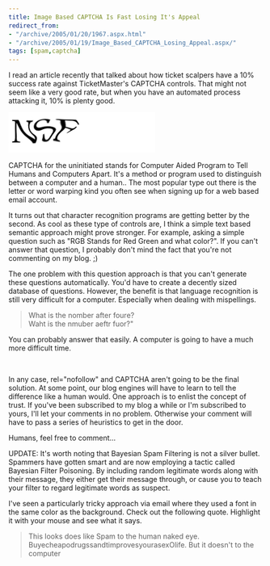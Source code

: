```yaml
---
title: Image Based CAPTCHA Is Fast Losing It's Appeal
redirect_from:
- "/archive/2005/01/20/1967.aspx.html"
- "/archive/2005/01/19/Image_Based_CAPTCHA_Losing_Appeal.aspx/"
tags: [spam,captcha]
---
```


I read an article recently that talked about how ticket scalpers have a 10% success rate against TicketMaster's CAPTCHA controls. That might not seem like a very good rate, but when you have an automated process attacking it, 10% is plenty good.

![NSF](/images/CAPTCHA.jpg)

CAPTCHA for the uninitiated stands for Computer Aided Program to Tell Humans and Computers Apart. It's a method or program used to distinguish between a computer and a human.. The most popular type out there is the letter or word warping kind you often see when signing up for a web based email account.

It turns out that character recognition programs are getting better by the second. As cool as these type of controls are, I think a simple text
based semantic approach might prove stronger. For example, asking a simple question such as "RGB Stands for Red Green and what color?". If
you can't answer that question, I probably don't mind the fact that you're not commenting on my blog. ;)

The one problem with this question approach is that you can't generate these questions automatically. You'd have to create a decently sized
database of questions. However, the benefit is that language recognition is still very difficult for a computer. Especially when dealing with
mispellings.

> What is the nomber after foure?\
>  Waht is the nmuber aeftr fuor?"

You can probably answer that easily. A computer is going to have a much more difficult time.

 

In any case, rel="nofollow" and CAPTCHA aren't going to be the final solution. At some point, our blog engines will have to learn to tell the
difference like a human would. One approach is to enlist the concept of trust. If you've been subscribed to my blog a while or I'm subscribed to
yours, I'll let your comments in no problem. Otherwise your comment will have to pass a series of heuristics to get in the door.

Humans, feel free to comment...

UPDATE: It's worth noting that Bayesian Spam Filtering is not a silver bullet. Spammers have gotten smart and are now employing a tactic called
Bayesian Filter Poisoning. By including random legitimate words along with their message, they either get their message through, or cause you
to teach your filter to regard legitimate words as suspect.

I've seen a particularly tricky approach via email where they used a font in the same color as the background. Check out the following quote.
Highlight it with your mouse and see what it says.

> This looks does like Spam to the human naked eye.
> BuyecheapodrugssandtimprovesyourasexOlife. But it doesn't to the
> computer
